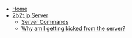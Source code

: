 * [Home](/)
* [2b2t.jp Server](/server/)
  * [Server Commands](/server/commands)
  * [Why am I getting kicked from the server?](/server/why_am_i_getting_kicked_from_server)
